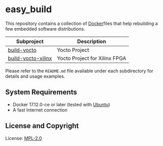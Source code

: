 # easy_build

This repository contains a collection of [Docker](http://www.docker.com/)files that help rebuilding a few embedded software distributions.

| Subproject               | Description                                 |
| ------------------------ | ------------------------------------------- |
| [build-yocto][1]         | Yocto Project                               |
| [build-yocto-xilinx][2] | Yocto Project for Xilinx FPGA               |

Please refer to the `README.md` file available under each subdirectory for details and usage examples.

[1]: build-yocto
[2]: build-yocto-xilinx

System Requirements
-------------------

* Docker 17.12.0-ce or later (tested with [Ubuntu](http://www.ubuntu.com/))
* A fast Internet connection

License and Copyright
---------------------

License: [MPL-2.0](LICENSE)

<!-- EOF -->



